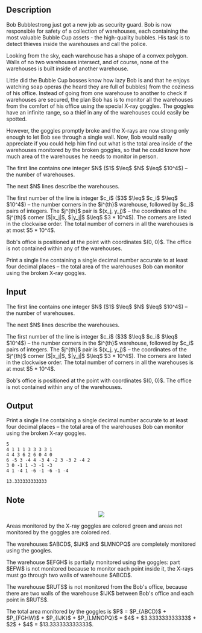 ## Description

<div><p>Bob Bubblestrong just got a new job as security guard. Bob is now responsible for safety of a collection of warehouses, each containing the most valuable Bubble Cup assets - the high-quality bubbles. His task is to detect thieves inside the warehouses and call the police.</p><p>Looking from the sky, each warehouse has a shape of a convex polygon. Walls of no two warehouses intersect, and of course, none of the warehouses is built inside of another warehouse.</p><p>Little did the Bubble Cup bosses know how lazy Bob is and that he enjoys watching soap operas (he heard they are full of bubbles) from the coziness of his office. Instead of going from one warehouse to another to check if warehouses are secured, the plan Bob has is to monitor all the warehouses from the comfort of his office using the special X-ray goggles. The goggles have an infinite range, so a thief in any of the warehouses could easily be spotted.</p><p>However, the goggles promptly broke and the X-rays are now strong only enough to let Bob see through a single wall. Now, Bob would really appreciate if you could help him find out what is the total area inside of the warehouses monitored by the broken goggles, so that he could know how much area of the warehouses he needs to monitor in person.</p></div><div class="input-specification"><p>The first line contains one integer $N$ ($1$ $\leq$ $N$ $\leq$ $10^4$) – the number of warehouses.</p><p>The next $N$ lines describe the warehouses.</p><p>The first number of the line is integer $c_i$ ($3$ $\leq$ $c_i$ $\leq$ $10^4$) – the number corners in the $i^{th}$ warehouse, followed by $c_i$ pairs of integers. The $j^{th}$ pair is $(x_j, y_j)$ – the coordinates of the $j^{th}$ corner ($|x_j|$, $|y_j|$ $\leq$ $3 * 10^4$). The corners are listed in the clockwise order. The total number of corners in all the warehouses is at most $5 * 10^4$.</p><p>Bob's office is positioned at the point with coordinates $(0, 0)$. The office is not contained within any of the warehouses.</p></div><div class="output-specification"><p>Print a single line containing a single decimal number accurate to at least four decimal places – the total area of the warehouses Bob can monitor using the broken X-ray goggles.</p></div>

## Input

<p>The first line contains one integer $N$ ($1$ $\leq$ $N$ $\leq$ $10^4$) – the number of warehouses.</p><p>The next $N$ lines describe the warehouses.</p><p>The first number of the line is integer $c_i$ ($3$ $\leq$ $c_i$ $\leq$ $10^4$) – the number corners in the $i^{th}$ warehouse, followed by $c_i$ pairs of integers. The $j^{th}$ pair is $(x_j, y_j)$ – the coordinates of the $j^{th}$ corner ($|x_j|$, $|y_j|$ $\leq$ $3 * 10^4$). The corners are listed in the clockwise order. The total number of corners in all the warehouses is at most $5 * 10^4$.</p><p>Bob's office is positioned at the point with coordinates $(0, 0)$. The office is not contained within any of the warehouses.</p>

## Output

<p>Print a single line containing a single decimal number accurate to at least four decimal places – the total area of the warehouses Bob can monitor using the broken X-ray goggles.</p>





```input1
5
4 1 1 1 3 3 3 3 1
4 4 3 6 2 6 0 4 0
6 -5 3 -4 4 -3 4 -2 3 -3 2 -4 2
3 0 -1 1 -3 -1 -3
4 1 -4 1 -6 -1 -6 -1 -4
```




```output1
13.333333333333
```



## Note

<center> <img class="tex-graphics" src="file://85Z6ln0N.png" style="max-width: 100.0%;max-height: 100.0%;"> </center><p>Areas monitored by the X-ray goggles are colored green and areas not monitored by the goggles are colored red.</p><p>The warehouses $ABCD$, $IJK$ and $LMNOPQ$ are completely monitored using the googles.</p><p>The warehouse $EFGH$ is partially monitored using the goggles: part $EFW$ is not monitored because to monitor each point inside it, the X-rays must go through two walls of warehouse $ABCD$.</p><p>The warehouse $RUTS$ is not monitored from the Bob's office, because there are two walls of the warehouse $IJK$ between Bob's office and each point in $RUTS$.</p><p>The total area monitored by the goggles is $P$ = $P_{ABCD}$ + $P_{FGHW}$ + $P_{IJK}$ + $P_{LMNOPQ}$ = $4$ + $3.333333333333$ + $2$ + $4$ = $13.333333333333$.</p>
